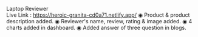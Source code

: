Laptop Reviewer   
Live Link : https://heroic-granita-cd0a71.netlify.app/
◉ Product & product description added.
◉ Reviewer's name, review, rating & image added.
◉ 4 charts added in dashboard.
◉ Added answer of three question in blogs.
